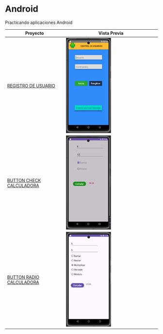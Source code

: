 <h1>Android</h1>
<p>Practicando aplicaciones Android</p>

<table>
  <thead>
    <tr>
      <th>Proyecto</th>
      <th>Vista Previa</th>
    </tr>
  </thead>
  <tbody>
    <tr>
      <td><a href="https://github.com/IvBanzaga/RegistroUsuario/tree/aa4274e0736665c1530b5957ab7c385309a0cfb4" target="_blank">REGISTRO DE USUARIO</a></td>
      <td><a href="https://github.com/IvBanzaga/RegistroUsuario/tree/aa4274e0736665c1530b5957ab7c385309a0cfb4" target="_blank">
        <img src="https://github.com/IvBanzaga/RegistroUsuario/raw/master/img/captura.png" width="50%"/>
      </a></td>
    </tr>
    <tr>
      <td><a href="https://github.com/IvBanzaga/ButtonCheckCalcular/tree/18210e1eb0f6df19ad221e16d773545c2fdc18e9" target="_blank">BUTTON CHECK CALCULADORA</a></td>
      <td><a href="https://github.com/IvBanzaga/ButtonCheckCalcular/tree/18210e1eb0f6df19ad221e16d773545c2fdc18e9" target="_blank">
        <img src="https://github.com/IvBanzaga/ButtonCheckCalcular/raw/master/img/captura.png" width="50%"/>
      </a></td>
    </tr>
    <tr>
      <td><a href="https://github.com/IvBanzaga/ButtonRadioCalcular/tree/daf8aa49f05baa5d2913349e51707c0a11addc70" target="_blank">BUTTON RADIO CALCULADORA</a></td>
      <td><a href="https://github.com/IvBanzaga/ButtonRadioCalcular/tree/daf8aa49f05baa5d2913349e51707c0a11addc70" target="_blank">
        <img src="https://github.com/IvBanzaga/ButtonRadioCalcular/blob/master/img/captura.png" width="50%"/>
      </a></td>
    </tr>
  </tbody>
</table>
